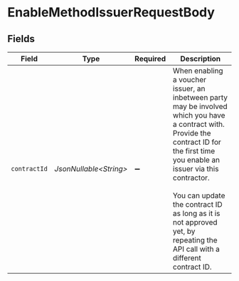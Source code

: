 # EnableMethodIssuerRequestBody


## Fields

| Field                                                                                                                                                                                                                                                                                                              | Type                                                                                                                                                                                                                                                                                                               | Required                                                                                                                                                                                                                                                                                                           | Description                                                                                                                                                                                                                                                                                                        |
| ------------------------------------------------------------------------------------------------------------------------------------------------------------------------------------------------------------------------------------------------------------------------------------------------------------------ | ------------------------------------------------------------------------------------------------------------------------------------------------------------------------------------------------------------------------------------------------------------------------------------------------------------------ | ------------------------------------------------------------------------------------------------------------------------------------------------------------------------------------------------------------------------------------------------------------------------------------------------------------------ | ------------------------------------------------------------------------------------------------------------------------------------------------------------------------------------------------------------------------------------------------------------------------------------------------------------------ |
| `contractId`                                                                                                                                                                                                                                                                                                       | *JsonNullable\<String>*                                                                                                                                                                                                                                                                                            | :heavy_minus_sign:                                                                                                                                                                                                                                                                                                 | When enabling a voucher issuer, an inbetween party may be involved which you have a contract with.<br/>Provide the contract ID for the first time you enable an issuer via this contractor.<br/><br/>You can update the contract ID as long as it is not approved yet, by repeating the API call with a<br/>different contract ID. |